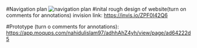 #Navigation plan 
![navigation plan](https://user-images.githubusercontent.com/25248857/34075010-588c09a2-e2b2-11e7-9048-2f746a645575.png)
#inital rough design of website(turn on comments for annotations) invision link:
https://invis.io/ZPF0I42Q6


#Prototype (turn o comments for annotations): https://app.moqups.com/nahidulislam97/adhhAhZ4yh/view/page/ad64222d5

